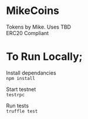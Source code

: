 # MikeCoins

Tokens by Mike. Uses TBD<br>
ERC20 Compliant

# To Run Locally;

Install dependancies<br>
`npm install`

Start testnet<br>
`testrpc`

Run tests<br>
`truffle test`
